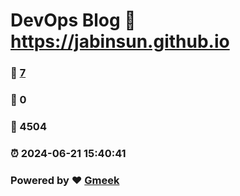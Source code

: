# DevOps Blog :link: https://jabinsun.github.io 
### :page_facing_up: [7](https://jabinsun.github.io/tag.html) 
### :speech_balloon: 0 
### :hibiscus: 4504 
### :alarm_clock: 2024-06-21 15:40:41 
### Powered by :heart: [Gmeek](https://github.com/Meekdai/Gmeek)
